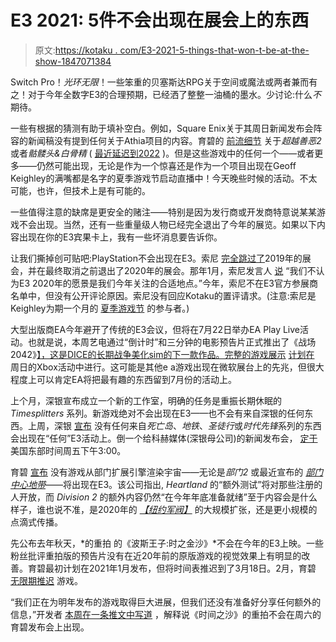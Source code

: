 # E3 2021: 5件不会出现在展会上的东西

> 原文:[https://kotaku . com/E3-2021-5-things-that-won-t-be-at-the-show-1847071384](https://kotaku.com/e3-2021-5-things-that-won-t-be-at-the-show-1847071384)

Switch Pro！*光环无限*！一些笨重的贝塞斯达RPG关于空间或魔法或两者兼而有之！对于今年全数字E3的合理预期，已经洒了整整一油桶的墨水。少讨论:什么*不*期待。

一些有根据的猜测有助于填补空白。例如，Square Enix关于其周日新闻发布会阵容的新闻稿没有提到任何关于Athia项目的内容。育碧的 [前流细节](https://www.ubisoft.com/en-us/forward) 关于*超越善恶2* 或者*骷髅头&白骨精* ( [最近延迟到2022](https://kotaku.com/ubisofts-skull-and-bones-delayed-to-late-2022-1846869790) )。但是这些游戏中的任何一个——或者更多——仍然可能出现，无论是作为一个惊喜还是作为一个项目出现在Geoff Keighley的满嘴都是名字的夏季游戏节启动直播中！今天晚些时候的活动。不太可能，也许，但技术上是有可能的。

一些值得注意的缺席是更安全的赌注——特别是因为发行商或开发商特意说某某游戏不会出现。当然，还有一些重量级人物已经完全退出了今年的展览。如果以下内容出现在你的E3宾果卡上，我有一些坏消息要告诉你。

让我们撕掉创可贴吧:PlayStation不会出现在E3。索尼 [完全跳过了](https://kotaku.com/sony-pulls-out-of-e3-2019-1830474052)2019年的展会，并在最终取消之前退出了2020年的展会。那年1月，索尼发言人 [说](https://kotaku.com/with-ps5-on-the-way-sony-will-skip-e3-again-1840981612) “我们不认为E3 2020年的愿景是我们今年关注的合适地点。”今年，索尼不在E3官方参展商名单中，但没有公开评论原因。索尼没有回应Kotaku的置评请求。(注意:索尼是Keighley为期一个月的 [夏季游戏节](https://www.summergamefest.com/) 的参与者。)

大型出版商EA今年避开了传统的E3会议，但将在7月22日举办EA Play Live活动。也就是说，本周艺电通过“倒计时”和三分钟的电影预告片正式推出了《战场2042》[】，这是DICE的长期战争美化sim的下一款作品。完整的游戏展示](https://kotaku.com/next-battlefield-game-is-battlefield-2042-1847061388?rev=1623246668937) [计划在](https://twitter.com/Xbox/status/1402653233357606915) 周日的Xbox活动中进行。这可能是其他e a游戏出现在微软展台上的先兆，但很大程度上可以肯定EA将把最有趣的东西留到7月份的活动上。

上个月，深银宣布成立一个新的工作室，明确的任务是重振长期休眠的 *Timesplitters* 系列。新游戏绝对不会出现在E3——也不会有来自深银的任何东西。上周，深银 [宣布](https://twitter.com/deepsilver/status/1400814786884116483) 没有任何来自*死亡岛*、*地铁*、*圣徒行*或*时代先锋*系列的东西会出现在“任何”E3活动上。倒一个给科赫媒体(深银母公司)的新闻发布会， [定于](https://kotaku.com/heres-the-e3-and-not-e3-2021-press-conference-schedul-1846702413) 美国东部时间周五下午3:00。

育碧 [宣布](https://twitter.com/TheDivisionGame/status/1401932020461228035) 没有游戏从部门扩展引擎渲染宇宙——无论是*部门2* 或最近宣布的 [*部门中心地带*](https://kotaku.com/a-new-free-to-play-division-game-is-coming-1846838412)——将出现在E3。该公司指出, *Heartland* 的“额外测试”将对那些注册的人开放，而 *Division 2* 的额外内容仍然“在今年年底准备就绪”至于内容会是什么样子，谁也说不准，是2020年的 [*【纽约军阀】*](https://kotaku.com/the-division-2-warlords-of-new-york-the-kotaku-review-1842154740) 的大规模扩张，还是更小规模的点滴式传播。

先公布去年秋天，*的重拍 的《波斯王子:时之金沙》*不会在今年的E3上映。一些粉丝批评重拍版的预告片没有在近20年前的原版游戏的视觉效果上有明显的改善。育碧最初计划在2021年1月发布，但将时间表推迟到了3月18日。2月，育碧 [无限期推迟](https://kotaku.com/prince-of-persia-the-sands-of-time-remake-delayed-inde-1846206187) 游戏。

“我们正在为明年发布的游戏取得巨大进展，但我们还没有准备好分享任何额外的信息，”开发者 [本周在一条推文中写道](https://twitter.com/princeofpersia/status/1401924414975905792) ，解释说《时间之沙》的重拍不会在周六的育碧发布会上出现。